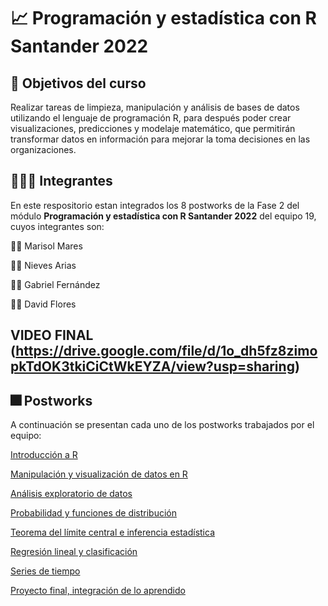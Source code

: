 # 📈 Programación y estadística con R Santander 2022

## 🎯 Objetivos del curso

Realizar tareas de limpieza, manipulación y análisis de bases de datos utilizando el lenguaje de programación R, para después poder crear visualizaciones, predicciones y modelaje matemático, que permitirán transformar datos en información para mejorar la toma decisiones en las organizaciones.

## 🧑‍🤝‍🧑 Integrantes

En este respositorio estan integrados los 8 postworks de la Fase 2 del módulo **Programación y estadística con R Santander 2022** del equipo 19, cuyos integrantes son: 

👷‍♀️ Marisol Mares

👩‍🔬 Nieves Arias

👨‍💻 Gabriel Fernández

👨‍🏫 David Flores

## VIDEO FINAL (https://drive.google.com/file/d/1o_dh5fz8zimopkTdOK3tkiCiCtWkEYZA/view?usp=sharing)

## 🎆 Postworks

A continuación se presentan cada uno de los postworks trabajados por el equipo:

[Introducción a R](https://github.com/BeduEquipo19/Postworks/tree/main/Sesion1)

[Manipulación y visualización de datos en R](https://github.com/BeduEquipo19/Postworks/tree/main/Sesion2)

[Análisis exploratorio de datos](https://github.com/BeduEquipo19/Postworks/tree/main/Sesion3)

[Probabilidad y funciones de distribución](https://github.com/BeduEquipo19/Postworks/tree/main/Sesion4)

[Teorema del límite central e inferencia estadística](https://github.com/BeduEquipo19/Postworks/tree/main/Sesion5)

[Regresión lineal y clasificación](https://github.com/BeduEquipo19/Postworks/tree/main/Sesion6)

[Series de tiempo](https://github.com/BeduEquipo19/Postworks/tree/main/Sesion7)

[Proyecto final, integración de lo aprendido](https://github.com/BeduEquipo19/Postworks/tree/main/Sesion8) 
